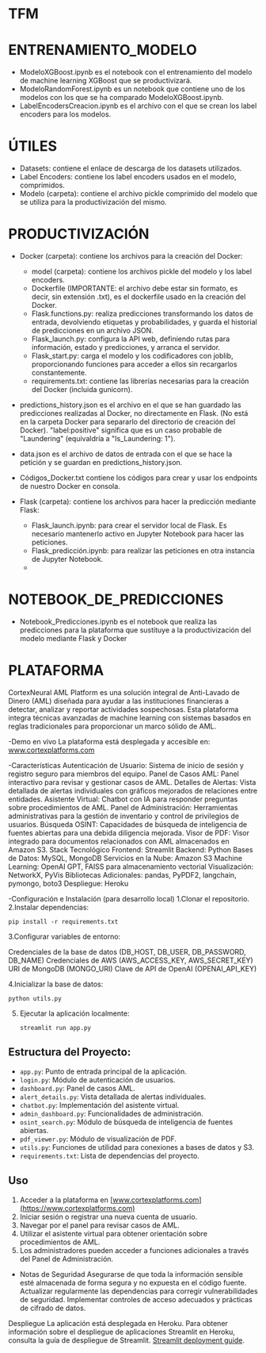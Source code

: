 # TFM

# ENTRENAMIENTO_MODELO

- ModeloXGBoost.ipynb es el notebook con el entrenamiento del modelo de machine learning XGBoost que se productivizará.
- ModeloRandomForest.ipynb es un notebook que contiene uno de los modelos con los que se ha comparado ModeloXGBoost.ipynb.
- LabelEncodersCreacion.ipynb es el archivo con el que se crean los label encoders para los modelos.

# ÚTILES

- Datasets: contiene el enlace de descarga de los datasets utilizados.
- Label Encoders: contiene los label encoders usados en el modelo, comprimidos.
- Modelo (carpeta): contiene el archivo pickle comprimido del modelo que se utiliza para la productivización del mismo.


# PRODUCTIVIZACIÓN

- Docker (carpeta): contiene los archivos para la creación del Docker:
  - model (carpeta): contiene los archivos pickle del modelo y los label encoders.
  - Dockerfile (IMPORTANTE: el archivo debe estar sin formato, es decir, sin extensión .txt), es el dockerfile usado en la creación del Docker.
  - Flask.functions.py: realiza predicciones transformando los datos de entrada, devolviendo etiquetas y probabilidades, y guarda el historial de predicciones en un archivo JSON.
  - Flask_launch.py: configura la API web, definiendo rutas para información, estado y predicciones, y arranca el servidor.
  - Flask_start.py: carga el modelo y los codificadores con joblib, proporcionando funciones para acceder a ellos sin recargarlos constantemente.
  - requirements.txt: contiene las librerías necesarias para la creación del Docker (incluida gunicorn).

- predictions_history.json es el archivo en el que se han guardado las predicciones realizadas al Docker, no directamente en Flask. (No está en la carpeta Docker para separarlo del directorio de creación del Docker). "label:positive" significa que es un caso probable de "Laundering" (equivaldría a "Is_Laundering: 1").
- data.json es el archivo de datos de entrada con el que se hace la petición y se guardan en predictions_history.json.
- Códigos_Docker.txt contiene los códigos para crear y usar los endpoints de nuestro Docker en consola.
  
- Flask (carpeta): contiene los archivos para hacer la predicción mediante Flask:
  - Flask_launch.ipynb: para crear el servidor local de Flask. Es necesario mantenerlo activo en Jupyter Notebook para hacer las peticiones.
  - Flask_predicción.ipynb: para realizar las peticiones en otra instancia de Jupyter Notebook.
  - 

# NOTEBOOK_DE_PREDICCIONES

- Notebook_Predicciones.ipynb es el notebook que realiza las predicciones para la plataforma que sustituye a la productivización del modelo mediante Flask y Docker


# PLATAFORMA

CortexNeural AML Platform es una solución integral de Anti-Lavado de Dinero (AML) diseñada para ayudar a las instituciones financieras a detectar, analizar y reportar actividades sospechosas. Esta plataforma integra técnicas avanzadas de machine learning con sistemas basados en reglas tradicionales para proporcionar un marco sólido de AML.

-Demo en vivo
La plataforma está desplegada y accesible en: www.cortexplatforms.com

-Características
Autenticación de Usuario: Sistema de inicio de sesión y registro seguro para miembros del equipo.
Panel de Casos AML: Panel interactivo para revisar y gestionar casos de AML.
Detalles de Alertas: Vista detallada de alertas individuales con gráficos mejorados de relaciones entre entidades.
Asistente Virtual: Chatbot con IA para responder preguntas sobre procedimientos de AML.
Panel de Administración: Herramientas administrativas para la gestión de inventario y control de privilegios de usuarios.
Búsqueda OSINT: Capacidades de búsqueda de inteligencia de fuentes abiertas para una debida diligencia mejorada.
Visor de PDF: Visor integrado para documentos relacionados con AML almacenados en Amazon S3.
Stack Tecnológico
Frontend: Streamlit
Backend: Python
Bases de Datos: MySQL, MongoDB
Servicios en la Nube: Amazon S3
Machine Learning: OpenAI GPT, FAISS para almacenamiento vectorial
Visualización: NetworkX, PyVis
Bibliotecas Adicionales: pandas, PyPDF2, langchain, pymongo, boto3
Despliegue: Heroku

-Configuración e Instalación (para desarrollo local)
1.Clonar el repositorio.
2.Instalar dependencias:
   ```
   pip install -r requirements.txt
   ```
3.Configurar variables de entorno:

Credenciales de la base de datos (DB_HOST, DB_USER, DB_PASSWORD, DB_NAME)
Credenciales de AWS (AWS_ACCESS_KEY, AWS_SECRET_KEY)
URI de MongoDB (MONGO_URI)
Clave de API de OpenAI (OPENAI_API_KEY)

4.Inicializar la base de datos:
   ```
   python utils.py
   ```
5. Ejecutar la aplicación localmente:
   ```
   streamlit run app.py
   ```
## Estructura del Proyecto:

- `app.py`: Punto de entrada principal de la aplicación.
- `login.py`: Módulo de autenticación de usuarios.
- `dashboard.py`: Panel de casos AML.
- `alert_details.py`: Vista detallada de alertas individuales.
- `chatbot.py`: Implementación del asistente virtual.
- `admin_dashboard.py`: Funcionalidades de administración.
- `osint_search.py`: Módulo de búsqueda de inteligencia de fuentes abiertas.
- `pdf_viewer.py`: Módulo de visualización de PDF.
- `utils.py`: Funciones de utilidad para conexiones a bases de datos y S3.
- `requirements.txt`: Lista de dependencias del proyecto.

## Uso
1. Acceder a la plataforma en [www.cortexplatforms.com](https://www.cortexplatforms.com)
2. Iniciar sesión o registrar una nueva cuenta de usuario.
3. Navegar por el panel para revisar casos de AML.
4. Utilizar el asistente virtual para obtener orientación sobre procedimientos de AML.
5. Los administradores pueden acceder a funciones adicionales a través del Panel de Administración.

- Notas de Seguridad
Asegurarse de que toda la información sensible esté almacenada de forma segura y no expuesta en el código fuente.
Actualizar regularmente las dependencias para corregir vulnerabilidades de seguridad.
Implementar controles de acceso adecuados y prácticas de cifrado de datos.

Despliegue
La aplicación está desplegada en Heroku. Para obtener información sobre el despliegue de aplicaciones Streamlit en Heroku, consulta la guía de despliegue de Streamlit. [Streamlit deployment guide](https://docs.streamlit.io/knowledge-base/tutorials/deploy/heroku).






